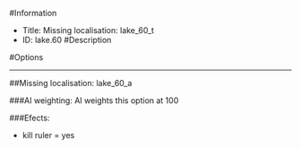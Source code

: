 #Information
 - Title: Missing localisation: lake_60_t
 - ID: lake.60
#Description

#Options

___
##Missing localisation: lake_60_a

###AI weighting:
AI weights this option at 100


###Efects:<ul><li>kill ruler = yes</li></ul>
